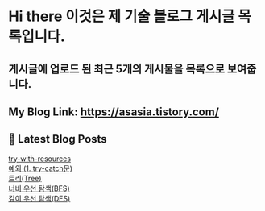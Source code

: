 # Hi there 이것은 제 기술 블로그 게시글 목록입니다.
## 게시글에 업로드 된 최근 5개의 게시물을 목록으로 보여줍니다.

## My Blog Link: https://asasia.tistory.com/

## 📕 Latest Blog Posts

<a href=https://asasia.tistory.com/53>try-with-resources</a></br><a href=https://asasia.tistory.com/52>예외 (1. try-catch문)</a></br><a href=https://asasia.tistory.com/50>트리(Tree)</a></br><a href=https://asasia.tistory.com/49>너비 우선 탐색(BFS)</a></br><a href=https://asasia.tistory.com/48>깊이 우선 탐색(DFS)</a></br>